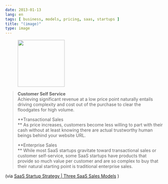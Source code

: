 ```yaml
---
date: 2013-01-13
lang: en
tags: [ business, models, pricing, saas, startups ]
title: "(image)"
type: image
---
```


<figure>
<a
href="https://hugo.ferreira.cc/customer-self-service-achieving-significant/attachment/570/"
rel="attachment"><img
src="/wp-content/uploads/2013/01/tumblr_mgkpmiFaca1qz82meo1_500-150x150.png"
width="150" height="150" /></a></figure>

> **Customer Self Service**\
> Achieving significant revenue at a low price point naturally entails
> driving complexity and cost out of the purchase to clear the
> floodgates for high volume.
>
> **Transactional Sales\
> ** As price increases, customers become less willing to part with
> their cash without at least knowing there are actual trustworthy human
> beings behind your website URL.
>
> **Enterprise Sales\
> ** While most SaaS startups gravitate toward transactional sales or
> customer self-service, some SaaS startups have products that provide
> so much value per customer and are so complex to buy that their
> natural starting point is traditional enterprise sales.

(via [SaaS Startup Strategy  |  Three SaaS Sales
Models](http://chaotic-flow.com/saas-startup-strategy-three-saas-sales-models/)
)

